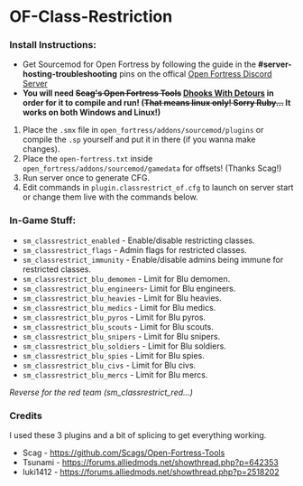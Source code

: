 # OF-Class-Restriction

### Install Instructions:
- Get Sourcemod for Open Fortress by following the guide in the **\#server-hosting-troubleshooting** pins on the offical [Open Fortress Discord Server](https://discord.gg/Jk3NUb7)
- **You will need ~~Scag's Open Fortress Tools~~ [Dhooks With Detours](https://forums.alliedmods.net/showpost.php?p=2588686&postcount=589) in order for it to compile and run! (~~That means linux only! Sorry Ruby...~~ It works on both Windows and Linux!)**
1. Place the `.smx` file in `open_fortress/addons/sourcemod/plugins` or compile the `.sp` yourself and put it in there (if you wanna make changes).
2. Place the `open-fortress.txt` inside `open_fortress/addons/sourcemod/gamedata` for offsets! (Thanks Scag!)
2. Run server once to generate CFG.
3. Edit commands in `plugin.classrestrict_of.cfg` to launch on server start or change them live with the commands below.

### In-Game Stuff:
- `sm_classrestrict_enabled` - Enable/disable restricting classes.
- `sm_classrestrict_flags` - Admin flags for restricted classes.
- `sm_classrestrict_immunity` - Enable/disable admins being immune for restricted classes.
- `sm_classrestrict_blu_demomen` - Limit for Blu demomen.
- `sm_classrestrict_blu_engineers`- Limit for Blu engineers.
- `sm_classrestrict_blu_heavies` - Limit for Blu heavies.
- `sm_classrestrict_blu_medics` - Limit for Blu medics.
- `sm_classrestrict_blu_pyros` - Limit for Blu pyros.
- `sm_classrestrict_blu_scouts` - Limit for Blu scouts.
- `sm_classrestrict_blu_snipers` - Limit for Blu snipers.
- `sm_classrestrict_blu_soldiers` - Limit for Blu soldiers.
- `sm_classrestrict_blu_spies` - Limit for Blu spies.
- `sm_classrestrict_blu_civs` - Limit for Blu civs.
- `sm_classrestrict_blu_mercs` - Limit for Blu mercs.

*Reverse for the red team (sm_classrestrict_red...)*

### Credits
I used these 3 plugins and a bit of splicing to get everything working.
- Scag - https://github.com/Scags/Open-Fortress-Tools
- Tsunami - https://forums.alliedmods.net/showthread.php?p=642353
- luki1412 - https://forums.alliedmods.net/showthread.php?p=2518202
